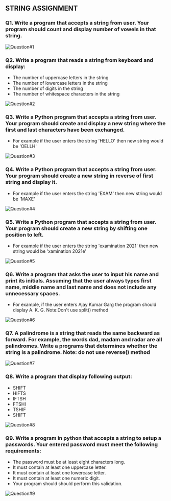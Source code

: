 ## STRING ASSIGNMENT

### Q1. Write a program that accepts a string from user. Your program should count and display number of vowels in that string. 

![Question#1](snaps/q1.png)

### Q2. Write a program that reads a string from keyboard and display: 
- The number of uppercase letters in the string 
- The number of lowercase letters in the string 
- The number of digits in the string 
- The number of whitespace characters in the string 

![Question#2](snaps/q2.png)

### Q3.  Write a Python program that accepts a string from user. Your program should create and display a new string where the first and last characters have been exchanged. 

- For example if the user enters the string 'HELLO' then new string would be 'OELLH' 

![Question#3](snaps/q3.png)

### Q4. Write a Python program that accepts a string from user. Your program should create a new string in reverse of first string and display it.

- For example if the user enters the string 'EXAM' then new string would be 'MAXE'  

![Question#4](snaps/q4.png)

### Q5.  Write a Python program that accepts a string from user. Your program should create a new string by shifting one position to left. 

- For example if the user enters the string 'examination 2021' then new string would be 'xamination 
2021e'

![Question#5](snaps/q5.png)

### Q6. Write a program that asks the user to input his name and print its initials. Assuming that the user always types first name, middle name and last name and does not include any unnecessary spaces. 

- For example, if the user enters Ajay Kumar Garg the program should display A. K. G. 
Note:Don't use split() method 

![Question#6](snaps/q6.png)

### Q7.  A palindrome is a string that reads the same backward as forward. For example, the words dad, madam and radar are all palindromes. Write a programs that determines whether the string is a palindrome. Note: do not use reverse() method  

![Question#7](snaps/q7.png)

### Q8.  Write a program that display following output: 
- SHIFT 
- HIFTS 
- IFTSH 
- FTSHI 
- TSHIF 
- SHIFT  

![Question#8](snaps/q8.png)

### Q9. Write a program in python that accepts a string to setup a passwords. Your entered password must meet the following requirements: 

- The password must be at least eight characters long. 
- It must contain at least one uppercase letter. 
- It must contain at least one lowercase letter. 
- It must contain at least one numeric digit. 
- Your program should should perform this validation.

![Question#9](snaps/q9.png)



